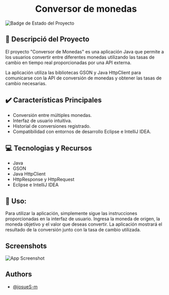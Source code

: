 <h1 align="center"> Conversor de monedas </h1> 

![Badge de Estado del Proyecto](https://img.shields.io/badge/Estado-TERMINADO-green)

## :pencil: Descripció del Proyecto

El proyecto "Conversor de Monedas" es una aplicación Java que permite a los usuarios convertir entre diferentes monedas utilizando las tasas de cambio en tiempo real proporcionadas por una API externa. 
<p>La aplicación utiliza las bibliotecas GSON y Java HttpClient para comunicarse con la API de conversión de monedas y obtener las tasas de cambio necesarias.</p>

## :heavy_check_mark: Características Principales

  - Conversión entre múltiples monedas.
  - Interfaz de usuario intuitiva.
  - Historial de conversiones registrado.
  - Compatibilidad con entornos de desarrollo Eclipse e IntelliJ IDEA.
 
## :computer: Tecnologias y Recursos

  - Java
  - GSON
  - Java HttpClient
  - HttpResponse y HttpRequest
  - Eclipse e IntelliJ IDEA
 
## :pushpin: Uso:

Para utilizar la aplicación, simplemente sigue las instrucciones proporcionadas en la interfaz de usuario. 
Ingresa la moneda de origen, la moneda objetivo y el valor que deseas convertir. 
La aplicación mostrará el resultado de la conversión junto con la tasa de cambio utilizada.

## Screenshots

![App Screenshot]()

## Authors

- [@josueS-m](https://github.com/josueS-m)

